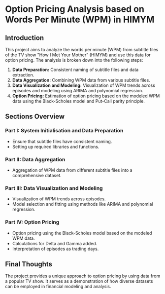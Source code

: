 
# Option Pricing Analysis based on Words Per Minute (WPM) in HIMYM

## Introduction
This project aims to analyze the words per minute (WPM) from subtitle files of the TV show "How I Met Your Mother" (HIMYM) and use this data for option pricing. The analysis is broken down into the following steps:

1. **Data Preparation:** Consistent naming of subtitle files and data extraction.
2. **Data Aggregation:** Combining WPM data from various subtitle files.
3. **Data Visualization and Modeling:** Visualization of WPM trends across episodes and modeling using ARIMA and polynomial regression.
4. **Option Pricing:** Estimation of option pricing based on the modeled WPM data using the Black-Scholes model and Put-Call parity principle.

## Sections Overview

### Part I: System Initialisation and Data Preparation
- Ensure that subtitle files have consistent naming.
- Setting up required libraries and functions.

### Part II: Data Aggregation
- Aggregation of WPM data from different subtitle files into a comprehensive dataset.

### Part III: Data Visualization and Modeling
- Visualization of WPM trends across episodes.
- Model selection and fitting using methods like ARIMA and polynomial regression.

### Part IV: Option Pricing
- Option pricing using the Black-Scholes model based on the modeled WPM data.
- Calculations for Delta and Gamma added.
- Interpretation of episodes as trading days.

## Final Thoughts
The project provides a unique approach to option pricing by using data from a popular TV show. It serves as a demonstration of how diverse datasets can be employed in financial modeling and analysis.